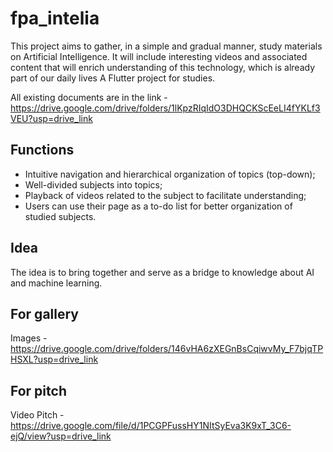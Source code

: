 # fpa_intelia

This project aims to gather, in a simple and gradual manner, study materials on Artificial Intelligence. It will include interesting videos and associated content that will enrich understanding of this technology, which is already part of our daily lives A Flutter project for studies.

All existing documents are in the link - https://drive.google.com/drive/folders/1lKpzRIqIdO3DHQCKScEeLI4fYKLf3VEU?usp=drive_link

## Functions
- Intuitive navigation and hierarchical organization of topics (top-down);
- Well-divided subjects into topics;
- Playback of videos related to the subject to facilitate understanding;
- Users can use their page as a to-do list for better organization of studied subjects.
## Idea

The idea is to bring together and serve as a bridge to knowledge about AI and machine learning.

## For gallery

Images - https://drive.google.com/drive/folders/146vHA6zXEGnBsCqiwvMy_F7bjqTPHSXL?usp=drive_link

## For pitch

Video Pitch - https://drive.google.com/file/d/1PCGPFussHY1NItSyEva3K9xT_3C6-ejQ/view?usp=drive_link
